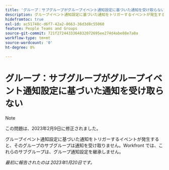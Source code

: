 ```yaml
---
title: 'グループ：サブグループがグループイベント通知設定に基づいた通知を受け取らない'
description: グループイベント通知設定に基づいた通知をトリガーするイベントが発生すると、そのグループのサブグループは通知を受け取りません。Workfront では、これらのサブグループは、グループ通知設定を継承しません。
hidefromtoc: true
exl-id: ac51748c-d6f7-42a2-8663-36d3d8c55060
feature: People Teams and Groups
source-git-commit: 721f2724433364832072695ee274d4abe08e7a8a
workflow-type: tm+mt
source-wordcount: '0'
ht-degree: 0%

---
```


# グループ：サブグループがグループイベント通知設定に基づいた通知を受け取らない

>[!NOTE]
>
>この問題は、2023年2月9日に修正されました。

グループイベント通知設定に基づいた通知をトリガーするイベントが発生すると、そのグループのサブグループは通知を受け取りません。Workfront では、これらのサブグループは、グループ通知設定を継承しません。

_最初に報告されたのは 2023年1月20日です。_

